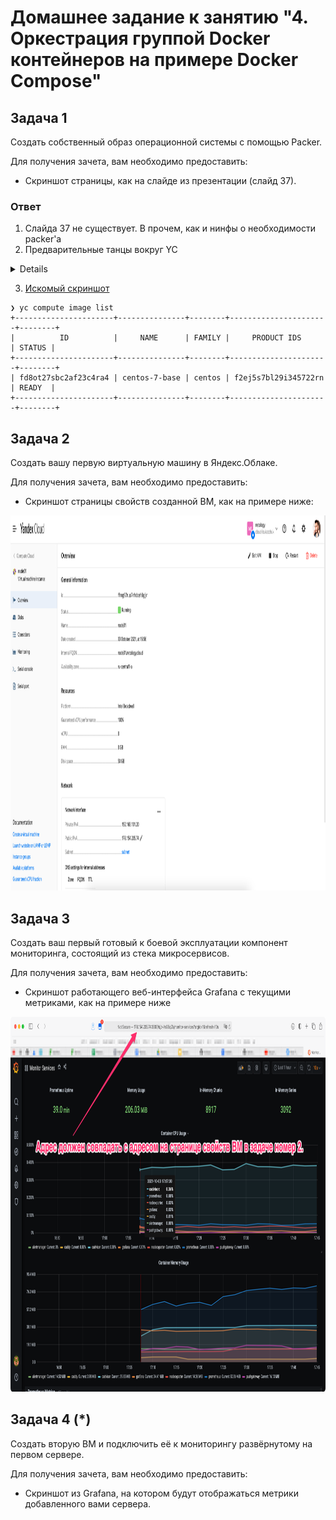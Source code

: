 # Домашнее задание к занятию "4. Оркестрация группой Docker контейнеров на примере Docker Compose"

## Задача 1

Создать собственный образ операционной системы с помощью Packer.

Для получения зачета, вам необходимо предоставить:
- Скриншот страницы, как на слайде из презентации (слайд 37).

### Ответ
1. Слайда 37 не существует. В прочем, как и нинфы о необходимости packer'a
2. Предварительные танцы вокруг YC
<details>

- Поставил себе zsh на хостмашину (Mint 21 Cinnamon)<br> 
- Оставил пока на ней git ansible vagrant vbox<br>
- docker + compose поднимаются внутри vbox, ибо нет уверенности, что далее "вот-это-всё" потребуется на хостмашине.
- опять на хост. установить packer методом репозитория не вышло.  установил бинарник.


```shell
❯ yc init
❯ yc vpc network create --name vmdefnet --labels my-label=netology --description "Netology test net"
id: enp19a7vh----0d46n0k
folder_id: b1gprhi----91tp8b54f
created_at: "2022-11-14T19:22:30Z"
name: vmdefnet
description: Netology test net
labels:
  my-label: netology

❯ yc vpc subnet create --name vmsubnet-01 --zone ru-central1-a --range 10.87.0.0/24 --network-name=vmdefnet --description "Netology test subnet"
id: e9bf1unlvhc----kts6n6
folder_id: b1gprhi8----1tp8b54f
created_at: "2022-11-14T19:30:39Z"
name: vmsubnet-01
description: Netology test subnet
network_id: enp19a7vh----0d46n0k
zone_id: ru-central1-a
v4_cidr_blocks:
  - 10.87.0.0/24

```
</details>

3. [Искомый скриншот](img/packer-image.png)

```shell
❯ yc compute image list
+----------------------+---------------+--------+----------------------+--------+
|          ID          |     NAME      | FAMILY |     PRODUCT IDS      | STATUS |
+----------------------+---------------+--------+----------------------+--------+
| fd8ot27sbc2af23c4ra4 | centos-7-base | centos | f2ej5s7bl29i345722rn | READY  |
+----------------------+---------------+--------+----------------------+--------+ 
```

## Задача 2

Создать вашу первую виртуальную машину в Яндекс.Облаке.

Для получения зачета, вам необходимо предоставить:
- Скриншот страницы свойств созданной ВМ, как на примере ниже:

<p align="center">
  <img width="1200" height="600" src="./assets/yc_01.png">
</p>

## Задача 3

Создать ваш первый готовый к боевой эксплуатации компонент мониторинга, состоящий из стека микросервисов.

Для получения зачета, вам необходимо предоставить:
- Скриншот работающего веб-интерфейса Grafana с текущими метриками, как на примере ниже
<p align="center">
  <img width="1200" height="600" src="./assets/yc_02.png">
</p>

## Задача 4 (*)

Создать вторую ВМ и подключить её к мониторингу развёрнутому на первом сервере.

Для получения зачета, вам необходимо предоставить:
- Скриншот из Grafana, на котором будут отображаться метрики добавленного вами сервера.

